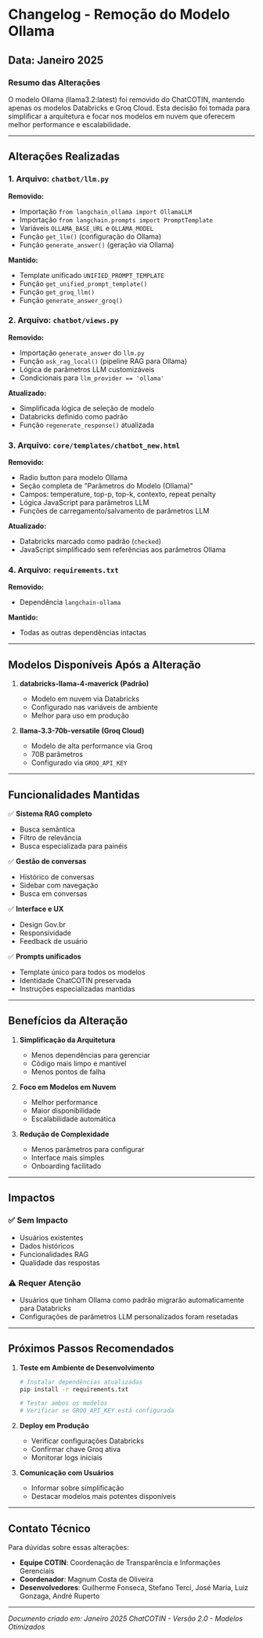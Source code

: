 # Changelog - Remoção do Modelo Ollama

## Data: Janeiro 2025

### Resumo das Alterações

O modelo Ollama (llama3.2:latest) foi removido do ChatCOTIN, mantendo apenas os modelos Databricks e Groq Cloud. Esta decisão foi tomada para simplificar a arquitetura e focar nos modelos em nuvem que oferecem melhor performance e escalabilidade.

---

## Alterações Realizadas

### 1. **Arquivo: `chatbot/llm.py`**

**Removido:**
- Importação `from langchain_ollama import OllamaLLM`
- Importação `from langchain.prompts import PromptTemplate`
- Variáveis `OLLAMA_BASE_URL` e `OLLAMA_MODEL`
- Função `get_llm()` (configuração do Ollama)
- Função `generate_answer()` (geração via Ollama)

**Mantido:**
- Template unificado `UNIFIED_PROMPT_TEMPLATE`
- Função `get_unified_prompt_template()`
- Função `get_groq_llm()`
- Função `generate_answer_groq()`

### 2. **Arquivo: `chatbot/views.py`**

**Removido:**
- Importação `generate_answer` do `llm.py`
- Função `ask_rag_local()` (pipeline RAG para Ollama)
- Lógica de parâmetros LLM customizáveis
- Condicionais para `llm_provider == 'ollama'`

**Atualizado:**
- Simplificada lógica de seleção de modelo
- Databricks definido como padrão
- Função `regenerate_response()` atualizada

### 3. **Arquivo: `core/templates/chatbot_new.html`**

**Removido:**
- Radio button para modelo Ollama
- Seção completa de "Parâmetros do Modelo (Ollama)"
- Campos: temperature, top-p, top-k, contexto, repeat penalty
- Lógica JavaScript para parâmetros LLM
- Funções de carregamento/salvamento de parâmetros LLM

**Atualizado:**
- Databricks marcado como padrão (`checked`)
- JavaScript simplificado sem referências aos parâmetros Ollama

### 4. **Arquivo: `requirements.txt`**

**Removido:**
- Dependência `langchain-ollama`

**Mantido:**
- Todas as outras dependências intactas

---

## Modelos Disponíveis Após a Alteração

1. **databricks-llama-4-maverick (Padrão)**
   - Modelo em nuvem via Databricks
   - Configurado nas variáveis de ambiente
   - Melhor para uso em produção

2. **llama-3.3-70b-versatile (Groq Cloud)**
   - Modelo de alta performance via Groq
   - 70B parâmetros
   - Configurado via `GROQ_API_KEY`

---

## Funcionalidades Mantidas

✅ **Sistema RAG completo**
- Busca semântica
- Filtro de relevância
- Busca especializada para painéis

✅ **Gestão de conversas**
- Histórico de conversas
- Sidebar com navegação
- Busca em conversas

✅ **Interface e UX**
- Design Gov.br
- Responsividade
- Feedback de usuário

✅ **Prompts unificados**
- Template único para todos os modelos
- Identidade ChatCOTIN preservada
- Instruções especializadas mantidas

---

## Benefícios da Alteração

1. **Simplificação da Arquitetura**
   - Menos dependências para gerenciar
   - Código mais limpo e mantível
   - Menos pontos de falha

2. **Foco em Modelos em Nuvem**
   - Melhor performance
   - Maior disponibilidade
   - Escalabilidade automática

3. **Redução de Complexidade**
   - Menos parâmetros para configurar
   - Interface mais simples
   - Onboarding facilitado

---

## Impactos

### ✅ **Sem Impacto**
- Usuários existentes
- Dados históricos
- Funcionalidades RAG
- Qualidade das respostas

### ⚠️ **Requer Atenção**
- Usuários que tinham Ollama como padrão migrarão automaticamente para Databricks
- Configurações de parâmetros LLM personalizados foram resetadas

---

## Próximos Passos Recomendados

1. **Teste em Ambiente de Desenvolvimento**
   ```bash
   # Instalar dependências atualizadas
   pip install -r requirements.txt
   
   # Testar ambos os modelos
   # Verificar se GROQ_API_KEY está configurada
   ```

2. **Deploy em Produção**
   - Verificar configurações Databricks
   - Confirmar chave Groq ativa
   - Monitorar logs iniciais

3. **Comunicação com Usuários**
   - Informar sobre simplificação
   - Destacar modelos mais potentes disponíveis

---

## Contato Técnico

Para dúvidas sobre essas alterações:
- **Equipe COTIN**: Coordenação de Transparência e Informações Gerenciais
- **Coordenador**: Magnum Costa de Oliveira
- **Desenvolvedores**: Guilherme Fonseca, Stefano Terci, José Maria, Luiz Gonzaga, André Ruperto

---

*Documento criado em: Janeiro 2025*
*ChatCOTIN - Versão 2.0 - Modelos Otimizados* 
